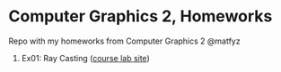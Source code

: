 # Computer Graphics 2, Homeworks
Repo with my homeworks from Computer Graphics 2 @matfyz

1. Ex01: Ray Casting ([course lab site](http://dai.fmph.uniba.sk/w/CG2_2014/en#Exercise01_.5B25.02.2015.5D_.22Ray_Casting.22))

